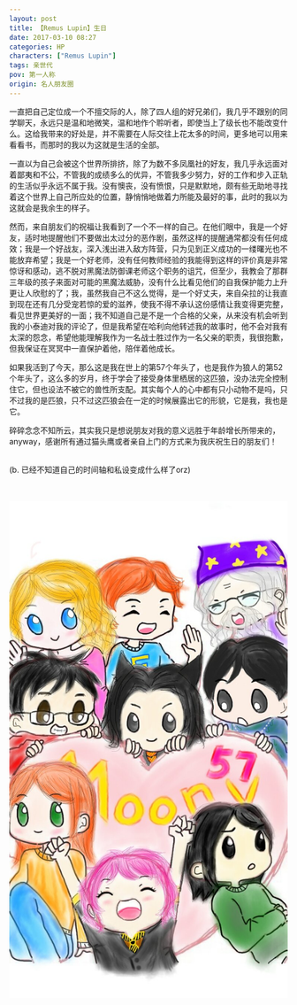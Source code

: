 ```yaml
---
layout: post
title: 【Remus Lupin】生日
date: 2017-03-10 08:27
categories: HP
characters: ["Remus Lupin"]
tags: 亲世代
pov: 第一人称
origin: 名人朋友圈
---
```


一直把自己定位成一个不擅交际的人，除了四人组的好兄弟们，我几乎不跟别的同学聊天，永远只是温和地微笑，温和地作个聆听者，即使当上了级长也不能改变什么。这给我带来的好处是，并不需要在人际交往上花太多的时间，更多地可以用来看看书，而那时的我以为这就是生活的全部。

一直以为自己会被这个世界所排挤，除了为数不多凤凰社的好友，我几乎永远面对着鄙夷和不公，不管我的成绩多么的优异，不管我多少努力，好的工作和步入正轨的生活似乎永远不属于我。没有懊丧，没有愤恨，只是默默地，颇有些无助地寻找着这个世界上自己所应处的位置，静悄悄地做着力所能及最好的事，此时的我以为这就会是我余生的样子。

然而，来自朋友们的祝福让我看到了一个不一样的自己。在他们眼中，我是一个好友，适时地提醒他们不要做出太过分的恶作剧，虽然这样的提醒通常都没有任何成效；我是一个好战友，深入浅出进入敌方阵营，只为见到正义成功的一缕曙光也不能放弃希望；我是一个好老师，没有任何教师经验的我能得到这样的评价真是非常惊讶和感动，逃不脱对黑魔法防御课老师这个职务的诅咒，但至少，我教会了那群三年级的孩子来面对可能的黑魔法威胁，没有什么比看见他们的自我保护能力上升更让人欣慰的了；我，虽然我自己不这么觉得，是一个好丈夫，来自朵拉的让我直到现在还有几分受宠若惊的爱的滋养，使我不得不承认这份感情让我变得更完整，看见世界更美好的一面；我不知道自己是不是一个合格的父亲，从来没有机会听到我的小泰迪对我的评论了，但是我希望在哈利向他转述我的故事时，他不会对我有太深的怨念，希望他能理解我作为一名战士胜过作为一名父亲的职责，我很抱歉，但我保证在冥冥中一直保护着他，陪伴着他成长。

如果我活到了今天，那么这是我在世上的第57个年头了，也是我作为狼人的第52个年头了，这么多的岁月，终于学会了接受身体里栖居的这匹狼，没办法完全控制住它，但也设法不被它的兽性所支配。其实每个人的心中都有只小动物不是吗，只不过我的是匹狼，只不过这匹狼会在一定的时候展露出它的形貌，它是我，我也是它。

碎碎念念不知所云，其实我只是想说朋友对我的意义远胜于年龄增长所带来的，anyway，感谢所有通过猫头鹰或者亲自上门的方式来为我庆祝生日的朋友们！

<br>
(b. 已经不知道自己的时间轴和私设变成什么样了orz)

<br><br>
![](https://raw.githubusercontent.com/junesirius/junesirius.github.io/master/assets/images/mrpyq/2017-03-10-Remus-Lupin.jpg)